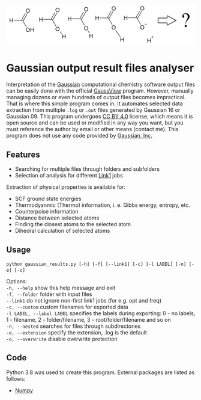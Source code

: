 <p align="center">
<img width="500" src="./title.png"/>
</p>



# Gaussian output result files analyser

Interpretation of the [Gaussian](https://gaussian.com/gaussian16/) computational chemistry software output files can be easily done with
the official [GaussView](https://gaussian.com/gaussview6/) program.
However, manually managing dozens or even hundreds of output files becomes impractical. That is where this simple program comes in.
It automates selected data extraction from multiple `.log` or `.out` files
generated by Gaussian 16 or Gaussian 09. This program undergoes [CC BY 4.0](https://github.com/D1s1ntegrator/gaussian-result-analyser/blob/main/LICENSE.md) 
license, which means it is open source and can be used or modified in any way you want, but you must reference the author by email or other means (contact me).
This program does not use any code provided by [Gaussian, Inc.](https://gaussian.com/)

## Features

- Searching for multiple files through folders and subfolders
- Selection of analysis for different [Link1](https://gaussian.com/input/) jobs

Extraction of physical properties is available for:

- SCF ground state energies
- Thermodyanmic (Thermo) information, i. e. Gibbs energy, entropy, etc.
- Counterpoise information
- Distance between selected atoms
- Finding the closest atoms to the selected atom
- Dihedral calculation of selected atoms

## Usage

```
python gaussian_results.py [-h] [-f] [--link1] [-c] [-l LABEL] [-n] [-e] [-o]
```

Options:<br />
`-h, --help` show this help message and exit<br />
`-f, --folder` folder with input files<br />
`--link1` do not ignore non-first link1 jobs (for e.g. opt and freq)<br />
`-c, --custom` custom filenames for exported data<br />
`-l LABEL, --label LABEL` specifies the labels during exporting: 0 - no labels, 1 - filename, 2 - folder/filename, 3 - root/folder/filename and so on<br />
`-n, --nested` searches for files through subdirectories<br />
`-e, --extension` specify the extension, .log is the default<br />
`-o, --overwrite` disable overwrite protection

## Code

Python 3.8 was used to create this program. External packages are listed as follows:

- [Numpy](http://www.numpy.org/)
